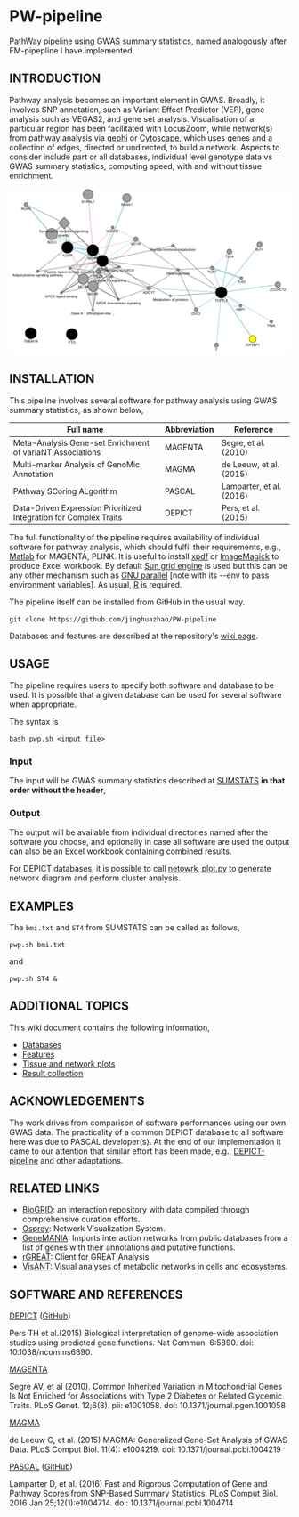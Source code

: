 # PW-pipeline

PathWay pipeline using GWAS summary statistics, named analogously after FM-pipepline I have implemented.

## INTRODUCTION

Pathway analysis becomes an important element in GWAS. Broadly, it involves SNP annotation, such as Variant Effect Predictor 
(VEP), gene analysis such as VEGAS2, and gene set analysis. Visualisation of a particular region has been facilitated with 
LocusZoom, while network(s) from pathway analysis via [gephi](https://gephi.org/) or [Cytoscape](http://www.cytoscape.org/), 
which uses genes and a collection of edges, directed or undirected, to build a network. Aspects to consider include part or all databases, 
individual level genotype data vs GWAS summary statistics, computing speed, with and without tissue enrichment.

![diagram from CytoScape/GeneMANIA](files/obesity.png)

## INSTALLATION

This pipeline involves several software for pathway analysis using GWAS summary statistics, as shown below,

**Full name** | **Abbreviation** | **Reference**
----------------------------------------------------------|--------------|----------
Meta-Analysis Gene-set Enrichment of variaNT Associations | MAGENTA | Segre, et al. (2010)
Multi-marker Analysis of GenoMic Annotation | MAGMA | de Leeuw, et al. (2015)
PAthway SCoring ALgorithm | PASCAL | Lamparter, et al. (2016)
Data-Driven Expression Prioritized Integration for Complex Traits | DEPICT | Pers, et al.(2015)

The full functionality of the pipeline requires availability of individual software for pathway analysis, which should fulfil 
their requirements, e.g., [Matlab](https://www.mathworks.com/products/matlab.html) for MAGENTA, PLINK. It is useful to 
install [xpdf](https://www.xpdfreader.com/) or [ImageMagick](https://www.imagemagick.org/) to produce Excel workbook. By 
default [Sun grid engine](https://en.wikipedia.org/wiki/Oracle_Grid_Engine) is used but this can be any other mechanism such 
as [GNU parallel](https://www.gnu.org/software/parallel/) [note with its --env to pass environment variables]. As usual, 
[R](https://www.r-project.org/) is required.

The pipeline itself can be installed from GitHub in the usual way.
```
git clone https://github.com/jinghuazhao/PW-pipeline
```
Databases and features are described at the repository's [wiki page](https://github.com/jinghuazhao/PW-pipeline/wiki).

## USAGE

The pipeline requires users to specify both software and database to be used. It is possible 
that a given database can be used for several software when appropriate.

The syntax is
```
bash pwp.sh <input file>
```
### Input

The input will be GWAS summary statistics described at [SUMSTATS](https://github.com/jinghuazhao/SUMSTATS) **in that order without the header**,

### Output

The output will be available from individual directories named after the software you choose, and optionally in case all software are used the output can also be
an Excel workbook containing combined results.

For DEPICT databases, it is possible to call [netowrk_plot.py](files/network_plot.py) to generate network diagram and perform cluster analysis.

## EXAMPLES

The `bmi.txt` and `ST4` from SUMSTATS can be called as follows,
```
pwp.sh bmi.txt
```
and
```
pwp.sh ST4 &
```

## ADDITIONAL TOPICS

This wiki document contains the following information,

* [Databases](https://github.com/jinghuazhao/PW-pipeline/wiki/Databases)
* [Features](https://github.com/jinghuazhao/PW-pipeline/wiki/Features)
* [Tissue and network plots](https://github.com/jinghuazhao/PW-pipeline/wiki/Tissue-and-network-plots)
* [Result collection](https://github.com/jinghuazhao/PW-pipeline/wiki/Result-collection)

## ACKNOWLEDGEMENTS

The work drives from comparison of software performances using our own GWAS data. The practicality of a common DEPICT database to all software 
here was due to PASCAL developer(s). At the end of our implementation it came to our attention that similar effort has been made, e.g., 
[DEPICT-pipeline](https://github.com/RebeccaFine/DEPICT-pipeline) and other adaptations.

## RELATED LINKS

* [BioGRID](https://thebiogrid.org/): an interaction repository with data compiled through comprehensive curation efforts.
* [Osprey](https://osprey.thebiogrid.org/): Network Visualization System.
* [GeneMANIA](http://genemania.org/): Imports interaction networks from public databases from a list of genes with their annotations and putative functions.
* [rGREAT](https://github.com/jokergoo): Client for GREAT Analysis
* [VisANT](http://visant.bu.edu/): Visual analyses of metabolic networks in cells and ecosystems.

## SOFTWARE AND REFERENCES

[DEPICT](https://data.broadinstitute.org/mpg/depict/) ([GitHub](https://github.com/perslab/depict))

Pers TH et al.(2015) Biological interpretation of genome-wide association studies using predicted gene functions. Nat Commun. 6:5890. doi: 10.1038/ncomms6890.

[MAGENTA](https://software.broadinstitute.org/mpg/magenta/)

Segre AV, et al (2010). Common Inherited Variation in Mitochondrial Genes Is Not Enriched for Associations with Type 2 Diabetes or Related Glycemic Traits. PLoS 
Genet. 12;6(8). pii: e1001058. doi: 10.1371/journal.pgen.1001058

[MAGMA](http://ctg.cncr.nl/software/magma)

de Leeuw C, et al. (2015) MAGMA: Generalized Gene-Set Analysis of GWAS Data. PLoS Comput Biol. 11(4): e1004219. doi:  10.1371/journal.pcbi.1004219

[PASCAL](http://www2.unil.ch/cbg/images/3/3d/PASCAL.zip) ([GitHub](https://github.com/dlampart/Pascal))

Lamparter D, et al. (2016) Fast and Rigorous Computation of Gene and Pathway Scores from SNP-Based Summary Statistics. PLoS Comput Biol. 2016 Jan 25;12(1):e1004714. 
doi: 10.1371/journal.pcbi.1004714
